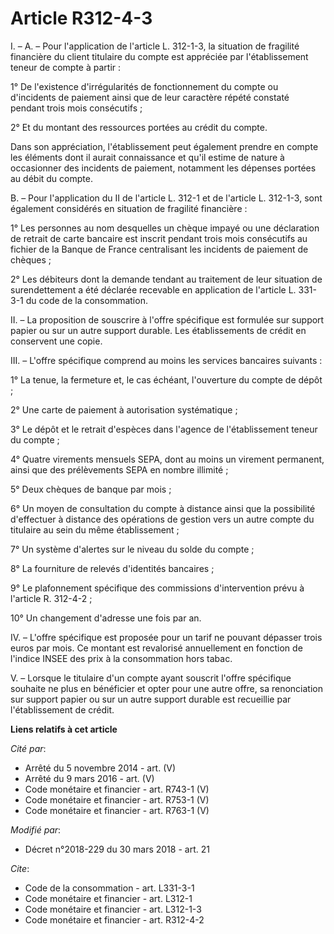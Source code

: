 # Article R312-4-3

I. – A. – Pour l'application de l'article L. 312-1-3, la situation de fragilité financière du client titulaire du compte est
appréciée par l'établissement teneur de compte à partir :

1° De l'existence d'irrégularités de fonctionnement du compte ou d'incidents de paiement ainsi que de leur caractère répété
constaté pendant trois mois consécutifs ;

2° Et du montant des ressources portées au crédit du compte.

Dans son appréciation, l'établissement peut également prendre en compte les éléments dont il aurait connaissance et qu'il
estime de nature à occasionner des incidents de paiement, notamment les dépenses portées au débit du compte.

B. – Pour l'application du II de l'article L. 312-1 et de l'article L. 312-1-3, sont également considérés en situation de
fragilité financière :

1° Les personnes au nom desquelles un chèque impayé ou une déclaration de retrait de carte bancaire est inscrit pendant trois
mois consécutifs au fichier de la Banque de France centralisant les incidents de paiement de chèques ;

2° Les débiteurs dont la demande tendant au traitement de leur situation de surendettement a été déclarée recevable en
application de l'article L. 331-3-1 du code de la consommation.

II. – La proposition de souscrire à l'offre spécifique est formulée sur support papier ou sur un autre support durable. Les
établissements de crédit en conservent une copie.

III. – L'offre spécifique comprend au moins les services bancaires suivants :

1° La tenue, la fermeture et, le cas échéant, l'ouverture du compte de dépôt ;

2° Une carte de paiement à autorisation systématique ;

3° Le dépôt et le retrait d'espèces dans l'agence de l'établissement teneur du compte ;

4° Quatre virements mensuels SEPA, dont au moins un virement permanent, ainsi que des prélèvements SEPA en nombre illimité ;

5° Deux chèques de banque par mois ;

6° Un moyen de consultation du compte à distance ainsi que la possibilité d'effectuer à distance des opérations de gestion
vers un autre compte du titulaire au sein du même établissement ;

7° Un système d'alertes sur le niveau du solde du compte ;

8° La fourniture de relevés d'identités bancaires ;

9° Le plafonnement spécifique des commissions d'intervention prévu à l'article R. 312-4-2 ;

10° Un changement d'adresse une fois par an.

IV. – L'offre spécifique est proposée pour un tarif ne pouvant dépasser trois euros par mois. Ce montant est revalorisé
annuellement en fonction de l'indice INSEE des prix à la consommation hors tabac.

V. – Lorsque le titulaire d'un compte ayant souscrit l'offre spécifique souhaite ne plus en bénéficier et opter pour une
autre offre, sa renonciation sur support papier ou sur un autre support durable est recueillie par l'établissement de crédit.

**Liens relatifs à cet article**

_Cité par_:

  - Arrêté du 5 novembre 2014 - art. (V)
  - Arrêté du 9 mars 2016 - art. (V)
  - Code monétaire et financier - art. R743-1 (V)
  - Code monétaire et financier - art. R753-1 (V)
  - Code monétaire et financier - art. R763-1 (V)

_Modifié par_:

  - Décret n°2018-229 du 30 mars 2018 - art. 21

_Cite_:

  - Code de la consommation - art. L331-3-1
  - Code monétaire et financier - art. L312-1
  - Code monétaire et financier - art. L312-1-3
  - Code monétaire et financier - art. R312-4-2

